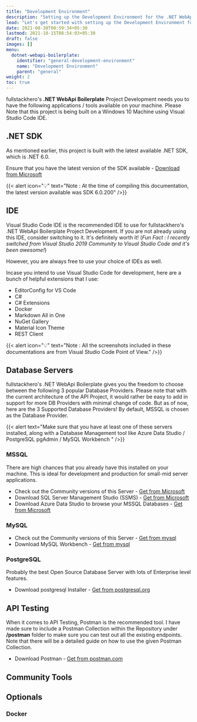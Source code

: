 ```yaml
---
title: "Development Environment"
description: "Setting up the Development Environment for the .NET WebApi Boilerplate"
lead: "Let's get started with setting up the Development Environment for .NET WebApi Boilerplate Development!"
date: 2021-08-30T00:59:34+05:30
lastmod: 2021-10-15T08:54:03+05:30
draft: false
images: []
menu:
  dotnet-webapi-boilerplate:
    identifier: "general-development-environment"
    name: "Development Environment"
    parent: "general"
weight: 2
toc: true
---
```

fullstackhero's **.NET WebApi Boilerplate** Project Development needs you to have the following applications / tools available on your machine. Please Note that this project is being built on a Windows 10 Machine using Visual Studio Code IDE.

## .NET SDK

As mentioned earlier, this project is built with the latest available .NET SDK, which is .NET 6.0.

Ensure that you have the latest version of the SDK available - [Download from Microsoft](https://dotnet.microsoft.com/download/dotnet/6.0)

{{< alert icon="💡" text="Note : At the time of compiling this documentation, the latest version available was SDK 6.0.200" />}}


## IDE

Visual Studio Code IDE is the recommended IDE to use for fullstackhero's .NET WebApi Boilerplate Project Development. If you are not already using this IDE, consider switching to it. It's definitely worth it! (_Fun Fact : I recently switched from Visual Studio 2019 Community to Visual Studio Code and it's been awesome!_)

However, you are always free to use your choice of IDEs as well.

Incase you intend to use Visual Studio Code for development, here are a bunch of helpful extensions that I use:
- EditorConfig for VS Code
- C#
- C# Extensions
- Docker
- Markdown All in One
- NuGet Gallery
- Material Icon Theme
- REST Client

{{< alert icon="💡" text="Note : All the screenshots included in these documentations are from Visual Studio Code Point of View." />}}

## Database Servers

fullstackhero's .NET WebApi Boilerplate gives you the freedom to choose between the following 3 popular Database Providers. Please note that with the current architecture of the API Project, it would rather be easy to add in support for more DB Providers with minimal change of code. But as of now, here are the 3 Supported Database Providers! By default, MSSQL is chosen as the Database Provider.

{{< alert text="Make sure that you have at least one of these servers installed, along with a Database Management tool like Azure Data Studio / PostgreSQL pgAdmin / MySQL Workbench " />}}


### MSSQL

There are high chances that you already have this installed on your machine. This is ideal for development and production for small-mid server applications.

- Check out the Community versions of this Server - [Get from Microsoft](https://www.microsoft.com/en-in/sql-server/sql-server-downloads)
- Download SQL Server Management Studio (SSMS) - [Get from Microsoft](https://docs.microsoft.com/en-us/sql/ssms/download-sql-server-management-studio-ssms?view=sql-server-ver15)
- Download Azure Data Studio to browse your MSSQL Databases - [Get from Microsoft](https://docs.microsoft.com/en-us/sql/azure-data-studio/download-azure-data-studio)


### MySQL

- Check out the Community versions of this Server - [Get from mysql](https://dev.mysql.com/downloads/mysql/)
- Download MySQL Workbench - [Get from mysql](https://dev.mysql.com/downloads/workbench/)

### PostgreSQL

Probably the best Open Source Database Server with lots of Enterprise level features.
- Download postgresql Installer - [Get from postgresql.org](https://www.postgresql.org/download/)

## API Testing

When it comes to API Testing, Postman is the recommended tool. I have made sure to include a Postman Collection within the Repository under **/postman** folder to make sure you can test out all the existing endpoints. Note that there will be a detailed guide on how to use the given Postman Collection.
- Download Postman - [Get from postman.com](https://www.postman.com/downloads/)

## Community Tools

## Optionals

### Docker

